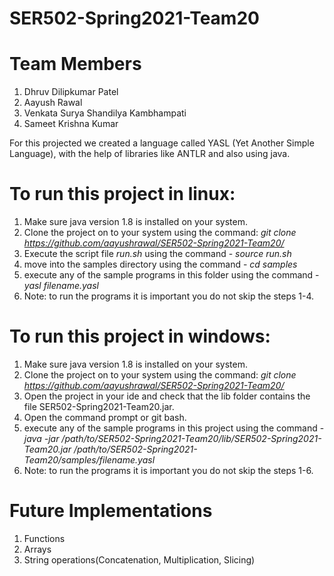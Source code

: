 # SER502-Spring2021-Team20
# Team Members

1. Dhruv Dilipkumar Patel
2. Aayush Rawal
3. Venkata Surya Shandilya Kambhampati
4. Sameet Krishna Kumar

For this projected we created a language called YASL (Yet Another Simple Language), with the help of libraries like ANTLR and also using java.

# To run this project in linux:
1) Make sure java version 1.8 is installed on your system.
2) Clone the project on to your system using the command: *git clone https://github.com/aayushrawal/SER502-Spring2021-Team20/*
3) Execute the script file *run.sh* using the command - *source run.sh*
4) move into the samples directory using the command - *cd samples*
5) execute any of the sample programs in this folder using the command - *yasl filename.yasl*
6) Note: to run the programs it is important you do not skip the steps 1-4.

# To run this project in windows:
1) Make sure java version 1.8 is installed on your system.
2) Clone the project on to your system using the command: *git clone https://github.com/aayushrawal/SER502-Spring2021-Team20/*
3) Open the project in your ide and check that the lib folder contains the file SER502-Spring2021-Team20.jar.
4) Open the command prompt or git bash.
6) execute any of the sample programs in this project using the command - *java -jar /path/to/SER502-Spring2021-Team20/lib/SER502-Spring2021-Team20.jar /path/to/SER502-Spring2021-Team20/samples/filename.yasl*
7) Note: to run the programs it is important you do not skip the steps 1-6.

# Future Implementations
1) Functions
2) Arrays
3) String operations(Concatenation, Multiplication, Slicing)

